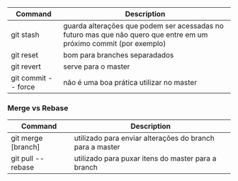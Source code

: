 
Command | Description
--------|------------
git stash | guarda alterações que podem ser acessadas no futuro mas que não quero que entre em um próximo commit (por exemplo)
git reset | bom para branches separadados
git revert | serve para o master
git commit -- force | não é uma boa prática utilizar no master

### Merge vs Rebase
Command | Description
--------|------------
git merge [branch] | utilizado para enviar alterações do branch para a master
git pull -- rebase | utilizado para puxar itens do master para a branch

